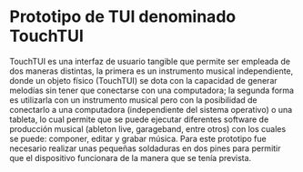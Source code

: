 # Prototipo de TUI denominado TouchTUI

TouchTUI es una interfaz de usuario tangible que permite ser empleada de dos maneras distintas, 
la primera es un instrumento musical independiente, donde un objeto físico (TouchTUI) se dota con 
la capacidad de generar melodías sin tener que conectarse con una computadora; la segunda forma es 
utilizarla con un instrumento musical pero con la posibilidad de conectarlo a una computadora 
(independiente del sistema operativo) o una tableta, lo cual permite que se puede ejecutar diferentes 
software de producción musical (ableton live, garageband, entre otros) con los cuales se puede: componer, 
editar y grabar música. Para este prototipo fue necesario realizar unas pequeñas soldaduras en dos pines 
para permitir que el dispositivo funcionara de la manera que se tenía prevista.



